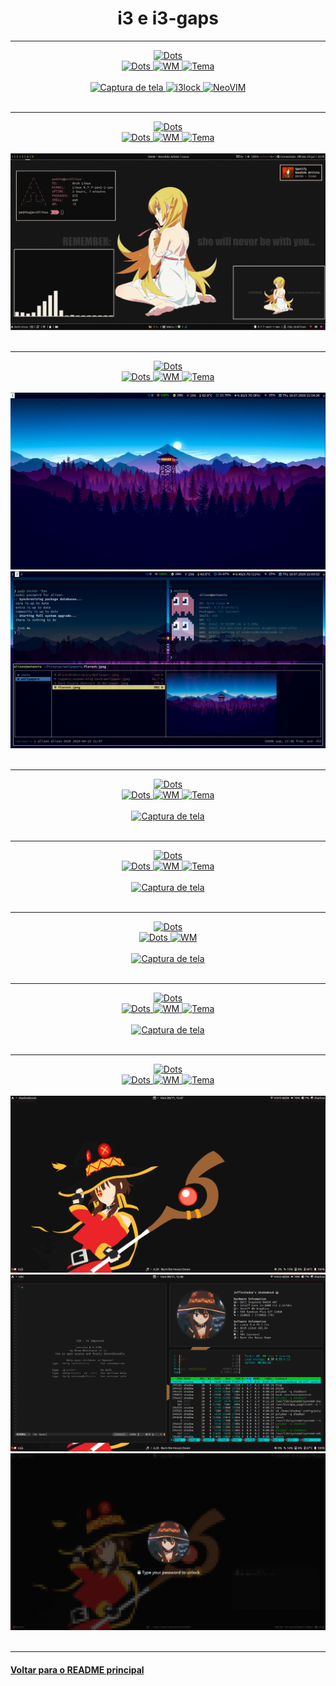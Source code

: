<h1 align="center">i3 e i3-gaps</h1>


---

<div align="center">
  <a href="https://github.com/fffranks">
    <img alt="Dots" src="https://img.shields.io/badge/usuário-fffranks-%2322252f?style=for-the-badge" />
  </a>
  <br/>
  <a href="https://github.com/fffranks/dotfiles">
    <img alt="Dots" src="https://img.shields.io/badge/dots-%2322252f?style=for-the-badge" />
  </a>
  <a href="https://github.com/Airblader/i3">
    <img alt="WM" src="https://img.shields.io/badge/WM-i3gaps-%2322252f?style=for-the-badge" />
  </a>
  <a href="https://github.com/morhetz/gruvbox">
    <img alt="Tema" src="https://img.shields.io/badge/tema-gruvbox-%2322252f?style=for-the-badge" />
  </a>
  <br/><br/>
  <a href="https://github.com/fffranks/dotfiles/tree/master/.config/i3/config">
    <img alt="Captura de tela" src="https://github.com/fffranks/dotfiles/blob/master/screenshots/i3-anonimos.png" />
    <img alt="i3lock" src="https://github.com/fffranks/dotfiles/blob/master/screenshots/lock-anonimos.png" />
    <img alt="NeoVIM" src="https://github.com/fffranks/dotfiles/blob/master/screenshots/NeoVIM-anonimos.png" />
  </a>
  <br/><br/>
</div>

---

<div align="center">
  <a href="https://github.com/pedrkw">
    <img alt="Dots" src="https://img.shields.io/badge/usuário-pedrkw-%2322252f?style=for-the-badge" />
  </a>
  <br/>
  <a href="https://github.com/pedrkw/dotfiles">
    <img alt="Dots" src="https://img.shields.io/badge/dots-%2322252f?style=for-the-badge" />
  </a>
  <a href="https://github.com/Airblader/i3">
    <img alt="WM" src="https://img.shields.io/badge/WM-i3gaps-%2322252f?style=for-the-badge" />
  </a>
  <a href="https://github.com/dylanaraps/pywal">
    <img alt="Tema" src="https://img.shields.io/badge/tema-pywal-%2322252f?style=for-the-badge" />
  </a>
  <br/><br/>
  <a href="https://github.com/pedrkw/dotfiles/blob/master/.config/i3/config">
   <img alt="Captura de tela" src="https://github.com/pedrkw/dotfiles/blob/master/Imagens/screenshots/i3config.png" />
  </a>
  <br/><br/>
</div>

---

<div align="center">
  <a href="https://github.com/alisonamerico">
    <img alt="Dots" src="https://img.shields.io/badge/usuário-alisonamerico-%2322252f?style=for-the-badge" />
  </a>
  <br/>
  <a href="https://github.com/alisonamerico/dotfiles">
    <img alt="Dots" src="https://img.shields.io/badge/dots-%2322252f?style=for-the-badge" />
  </a>
  <a href="https://github.com/Airblader/i3">
    <img alt="WM" src="https://img.shields.io/badge/WM-i3gaps-%2322252f?style=for-the-badge" />
  </a>
  <a href="https://github.com/alisonamerico/dotfiles">
    <img alt="Tema" src="https://img.shields.io/badge/tema-Purple_Mountain-%2322252f?style=for-the-badge" />
  </a>
  <br/><br/>
  <a href="https://github.com/alisonamerico/dotfiles/blob/master/.config/i3/config">
    <img alt="Captura de tela" src="https://github.com/alisonamerico/dotfiles/blob/master/.images/desktop.png" />
    <img alt="Terminais" src="https://github.com/alisonamerico/dotfiles/blob/master/.images/terminals.png" />
  </a>
  <br/><br/>
</div>

---

<div align="center">
  <a href="https://gitlab.com/nwildner">
    <img alt="Dots" src="https://img.shields.io/badge/usuário-nwildner-%2322252f?style=for-the-badge" />
  </a>
  <br/>
  <a href="https://gitlab.com/nwildner/dotfiles">
    <img alt="Dots" src="https://img.shields.io/badge/dots-%2322252f?style=for-the-badge" />
  </a>
  <a href="https://github.com/Airblader/i3">
    <img alt="WM" src="https://img.shields.io/badge/WM-i3gaps-%2322252f?style=for-the-badge" />
  </a>
  <a href="https://github.com/altercation/solarized">
    <img alt="Tema" src="https://img.shields.io/badge/tema-solarized-%2322252f?style=for-the-badge" />
  </a>
  <br/><br/>
  <a href="https://gitlab.com/nwildner/dotfiles/-/blob/master/home/nwildner/.config/i3/config">
    <img alt="Captura de tela" src="https://gitlab.com/nwildner/dotfiles/-/raw/master/Screenshot.png" />
  </a>
  <br/><br/>
</div>

---

<div align="center">
  <a href="https://github.com/overlock1">
    <img alt="Dots" src="https://img.shields.io/badge/usuário-overlock1-%2322252f?style=for-the-badge" />
  </a>
  <br/>
  <a href="https://github.com/overlock1/Dotfiles">
    <img alt="Dots" src="https://img.shields.io/badge/dots-%2322252f?style=for-the-badge" />
  </a>
  <a href="https://github.com/Airblader/i3">
    <img alt="WM" src="https://img.shields.io/badge/WM-i3gaps-%2322252f?style=for-the-badge" />
  </a>
  <a href="https://github.com/overlock1/Dotfiles">
    <img alt="Tema" src="https://img.shields.io/badge/tema-custom-%2322252f?style=for-the-badge" />
  </a>
  <br/><br/>
  <a href="https://github.com/overlock1/Dotfiles/blob/master/.config/i3-gaps/i3/config">
    <img alt="Captura de tela" src="https://github.com/overlock1/Dotfiles/blob/master/.config/i3-gaps/2020-08-19_i3-gaps_1366x768.png" />
  </a>
  <br/><br/>
</div>

---

<div align="center">
  <a href="https://github.com/marcospb19">
    <img alt="Dots" src="https://img.shields.io/badge/usuário-marcospb19-%2322252f?style=for-the-badge" />
  </a>
  <br/>
  <a href="https://github.com/marcospb19/dotfiles">
    <img alt="Dots" src="https://img.shields.io/badge/dots-%2322252f?style=for-the-badge" />
  </a>
  <a href="https://github.com/Airblader/i3">
    <img alt="WM" src="https://img.shields.io/badge/WM-i3gaps-%2322252f?style=for-the-badge" />
  </a>
  <br/><br/>
  <a href="https://github.com/overlock1/i3-gaps/blob/master/i3/config">
    <img alt="Captura de tela" src="https://i.imgur.com/F0D8jUk.png" />
  </a>
  <br/><br/>
</div>

---

<div align="center">
  <a href="https://gitlab.com/cruzjp">
    <img alt="Dots" src="https://img.shields.io/badge/usuário-cruzjp-%2322252f?style=for-the-badge" />
  </a>
  <br/>
  <a href="https://gitlab.com/cruzjp/my-dotfiles">
    <img alt="Dots" src="https://img.shields.io/badge/dots-%2322252f?style=for-the-badge" />
  </a>
  <a href="https://github.com/Airblader/i3">
    <img alt="WM" src="https://img.shields.io/badge/WM-i3gaps-%2322252f?style=for-the-badge" />
  </a>
  <a href="https://github.com/dylanaraps/pywal">
    <img alt="Tema" src="https://img.shields.io/badge/tema-pywal-%2322252f?style=for-the-badge" />
  </a>
  <br/><br/>
  <a href="https://gitlab.com/cruzjp/my-dotfiles/-/blob/master/i3_i3status-rust/config">
    <img alt="Captura de tela" src="https://gitlab.com/cruzjp/my-dotfiles/-/raw/master/i3_i3status-rust/i3.png" />
  </a>
  <br/><br/>
</div>

---

<div align="center">
  <a href="https://github.com/jeffinshadow">
    <img alt="Dots" src="https://img.shields.io/badge/usuário-jeffinshadow-%2322252f?style=for-the-badge" />
  </a>
  <br/>
  <a href="https://github.com/jeffinshadow/i3-dotfiles">
    <img alt="Dots" src="https://img.shields.io/badge/dots-%2322252f?style=for-the-badge" />
  </a>
  <a href="https://github.com/Airblader/i3">
    <img alt="WM" src="https://img.shields.io/badge/WM-i3gaps-%2322252f?style=for-the-badge" />
  </a>
  <a href="https://github.com/nana-4/materia-theme">
    <img alt="Tema" src="https://img.shields.io/badge/tema-materia-%2322252f?style=for-the-badge" />
  </a>
  <br/><br/>
  <a href="https://github.com/jeffinshadow/i3-dotfiles/blob/master/.config/i3/config">
    <img alt="Captura de tela" src="https://raw.githubusercontent.com/jeffinshadow/i3-dotfiles/master/readmepictures/i3polybar.png" />
    <img alt="urxvt" src="https://raw.githubusercontent.com/jeffinshadow/i3-dotfiles/master/readmepictures/urxvt.png" />
    <img alt="urxvt" src="https://raw.githubusercontent.com/jeffinshadow/i3-dotfiles/master/readmepictures/i3lock.png" />
  </a>
  <br/><br/>
</div>

---

#### [Voltar para o README principal](https://github.com/unixwmbr/unixwmbr)
